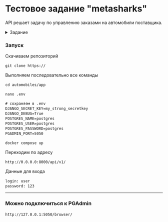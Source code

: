 # Тестовое задание "metasharks"
API решает задачу по управлению заказами на автомобили поставщика.<br>
<details>
    <summary>Задание</summary>
Необходимо оценить в часах и реализовать небольшое Django-приложение, которое решает задачу по управлению заказами на автомобили поставщика. Цель - понять потенциальные возможности кандидата в части изучения и применения новой для него технологии.
Этап предварительной оценки - обязательный. Помимо качества и объема реализации требований будет приниматься во внимание факт соблюдения сроков с учетом предварительной оценки. Ожидается (но не обязательно), что оценка не превышает 40 часов при 100% загрузке на выполнение.

**Основные требования:**

1. Создать модель для справочника "Цвета".
2. Создать модель для справочника "Марки автомобилей"
3. Создать модель для справочника "Модели автомобилей"
4. Создать модель для хранения заказов авто. Заказ должен включать в себя цвет, модель, количество, дату (по умолчанию текущая).
5. С использованием библиотеки Django Rest Framework создать RestAPI для управления справочниками и заказами.
- API должно реализовать операции CRUD для моделей, а также чтение списков. 
- API для списка заказов должен возвращать элементы со след. атрибутами: дата заказа, цвет, марка авто, модель авто, количество.

**Доп. требования:**

1. Реализовать поддержку постраничного вывода списка заказов (объем страницы 10 элементов), реализовать сортировку списка заказов по количеству, реализовать фильтрацию списка заказов по марке авто
2. Обеспечить пользовательское представление API в формате OpenApi (Swagger).
3. Реализовать API для получения след. информации: список цветов с указанием количества заказанных авто каждого цвета (атрибуты элементов: цвет, количество), список марок с указанием количества заказанных авто каждой марки (атрибуты элементов: марка, количество)

**Допущения:**
1. Поставщик в состоянии поставить любое количество авто любой марки/модели любого цвета

**Ограничения:**
1. Все поля всех моделей обязательны к заполнению, кроме даты заказа. В случае непередачи даты заказа в запросе заказ создается с текущей датой.

**Окружение:**
1. Python >3.9
2. Django >3.2
3. Postgres >13
4. Идеальный вариант: окружение должно подниматься в Docker

**Предполагаемая модель данных**<br>
![img.png](img.png)<br>
</details>

### Запуск
Скачиваем репозиторий
```commandline
git clone https://
```
Выполняем последовательно все команды
```commandline
cd automobiles/app
```
```commandline
nano .env
```
```text
# сохраняем в .env
DJANGO_SECRET_KEY=my_strong_secretkey
DJANGO_DEBUG=True
POSTGRES_NAME=postgres
POSTGRES_USER=postgres
POSTGRES_PASSWORD=postgres
PGADMIN_PORT=5050
```
```commandline
docker compose up
```
Переходим по адресу
```commandline
http://0.0.0.0:8000/api/v1/
```
Данные для входа
```commandline
login: user
password: 123
```
---
### Можно подключиться к PGAdmin
```text
http://127.0.0.1:5050/browser/
```